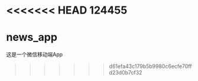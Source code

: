 <<<<<<< HEAD
124455
=======
# news_app
这是一个微信移动端App
>>>>>>> d61efa43c179b5b9980c6ecfe70ffd23d0b7cf32
